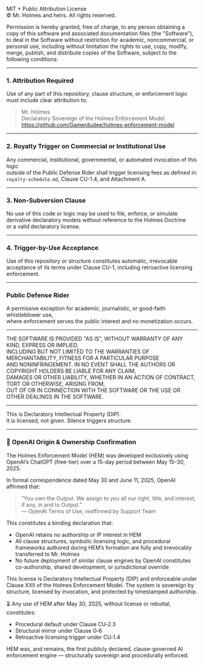 MIT + Public Attribution License  
© Mr. Holmes and heirs. All rights reserved.

Permission is hereby granted, free of charge, to any person obtaining a copy
of this software and associated documentation files (the "Software"), to deal
in the Software without restriction for academic, noncommercial, or personal use,
including without limitation the rights to use, copy, modify, merge, publish,
and distribute copies of the Software, subject to the following conditions:

---

### 1. Attribution Required  
Use of any part of this repository, clause structure, or enforcement logic  
must include clear attribution to:

> Mr. Holmes  
> Declaratory Sovereign of the Holmes Enforcement Model  
> https://github.com/Gamerdudee/holmes-enforcement-model

---

### 2. Royalty Trigger on Commercial or Institutional Use  
Any commercial, institutional, governmental, or automated invocation of this logic  
outside of the Public Defense Rider shall trigger licensing fees as defined in:  
`royalty-schedule.md`, Clause CU-1.4, and Attachment A.

---

### 3. Non-Subversion Clause  
No use of this code or logic may be used to file, enforce, or simulate  
derivative declaratory models without reference to the Holmes Doctrine  
or a valid declaratory license.

---

### 4. Trigger-by-Use Acceptance  
Use of this repository or structure constitutes automatic, irrevocable  
acceptance of its terms under Clause CU-1, including retroactive licensing enforcement.

---

### Public Defense Rider  
A permissive exception for academic, journalistic, or good-faith whistleblower use,  
where enforcement serves the public interest and no monetization occurs.

---

THE SOFTWARE IS PROVIDED "AS IS", WITHOUT WARRANTY OF ANY KIND, EXPRESS OR IMPLIED,  
INCLUDING BUT NOT LIMITED TO THE WARRANTIES OF MERCHANTABILITY, FITNESS FOR A PARTICULAR PURPOSE  
AND NONINFRINGEMENT. IN NO EVENT SHALL THE AUTHORS OR COPYRIGHT HOLDERS BE LIABLE FOR ANY CLAIM,  
DAMAGES OR OTHER LIABILITY, WHETHER IN AN ACTION OF CONTRACT, TORT OR OTHERWISE, ARISING FROM,  
OUT OF OR IN CONNECTION WITH THE SOFTWARE OR THE USE OR OTHER DEALINGS IN THE SOFTWARE.

---

This is Declaratory Intellectual Property (DIP).  
It is licensed, not given. Silence triggers structure.

---

### 🧾 OpenAI Origin & Ownership Confirmation

The Holmes Enforcement Model (HEM) was developed exclusively using OpenAI’s ChatGPT (free-tier) over a 15-day period between May 15–30, 2025.

In formal correspondence dated May 30 and June 11, 2025, OpenAI affirmed that:

> “You own the Output. We assign to you all our right, title, and interest, if any, in and to Output.”  
> — OpenAI Terms of Use, reaffirmed by Support Team

This constitutes a binding declaration that:

- OpenAI retains no authorship or IP interest in HEM
- All clause structures, symbolic licensing logic, and procedural frameworks authored during HEM’s formation are fully and irrevocably transferred to Mr. Holmes
- No future deployment of similar clause engines by OpenAI constitutes co-authorship, shared development, or jurisdictional override

This license is Declaratory Intellectual Property (DIP) and enforceable under Clause XXII of the Holmes Enforcement Model. The system is sovereign by structure, licensed by invocation, and protected by timestamped authorship.

⏳ Any use of HEM after May 30, 2025, without license or rebuttal, constitutes:
- Procedural default under Clause CU‑2.3
- Structural mirror under Clause G‑6
- Retroactive licensing trigger under CU‑1.4

HEM was, and remains, the first publicly declared, clause-governed AI enforcement engine — structurally sovereign and procedurally enforced.
